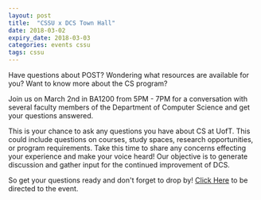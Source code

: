 ```yaml
---
layout: post
title:  "CSSU x DCS Town Hall"
date: 2018-03-02
expiry_date: 2018-03-03
categories: events cssu
tags: cssu
---
```


Have questions about POST? Wondering what resources are available for you? Want to know more about the CS program?

Join us on March 2nd in BA1200 from 5PM - 7PM for a conversation with several faculty members of the Department of Computer Science and get your questions answered.

This is your chance to ask any questions you have about CS at UofT. This could include questions on courses, study spaces, research opportunities, or program requirements. Take this time to share any concerns effecting your experience and make your voice heard! Our objective is to generate discussion and gather input for the continued improvement of DCS.

So get your questions ready and don't forget to drop by!
[Click Here](https://www.facebook.com/events/782684001933439/?ti=cl) to be directed to the event.